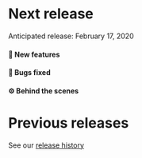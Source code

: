 # Next release

Anticipated release: February 17, 2020

#### 🚀 New features

#### 🐛 Bugs fixed

#### ⚙️ Behind the scenes

# Previous releases

See our [release history](https://github.com/18F/cms-hitech-apd/releases)
